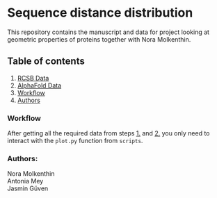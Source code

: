 # Sequence distance distribution

This repository contains the manuscript and data for project looking at geometric properties of proteins together with Nora Molkenthin. 

## Table of contents
1. [RCSB Data](#data/rcsb/)
2. [AlphaFold Data](#data/alphafold/)
3. [Workflow](#workflow-1)
4. [Authors](#authors-1)

### Workflow

After getting all the required data from steps [1.](/data/rcsb/) and [2.](/data/alphafold/) you only need to interact with the `plot.py` function from `scripts`. 

### Authors:
Nora Molkenthin   
Antonia Mey   
Jasmin Güven

